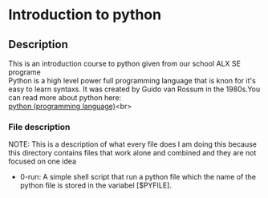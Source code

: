 # Introduction to python

## Description
This is an introduction course to python given from our school ALX SE programe<br>
Python is a high level power full programming language that is knon for it's easy to learn
syntaxs. It was created by Guido van Rossum in the 1980s.You can read more about python here: <br>
[python (programming language)](https://en.wikipedia.org/wiki/Python_(programming_language))<br>

### File description
NOTE: This is a description of what every file does I am doing this because this directory 
contains files that work alone and combined and they are not focused on one idea

* 0-run: A simple shell script that run a python file which the name of the python file is stored in the variabel [$PYFILE].
